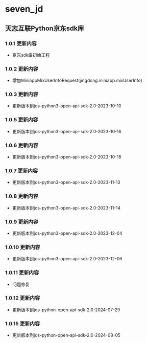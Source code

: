# seven_jd

## 天志互联Python京东sdk库


### 1.0.1 更新内容
* 京东sdk库初始工程

### 1.0.2 更新内容
* 增加MiniappMixUserInfoRequest(jingdong.miniapp.mixUserInfo)

### 1.0.3 更新内容
* 更新版本到jos-python3-open-api-sdk-2.0-2023-10-10

### 1.0.5 更新内容
* 更新版本到jos-python3-open-api-sdk-2.0-2023-10-16

### 1.0.6 更新内容
* 更新版本到jos-python3-open-api-sdk-2.0-2023-10-18

### 1.0.7 更新内容
* 更新版本到jos-python3-open-api-sdk-2.0-2023-11-13

### 1.0.8 更新内容
* 更新版本到jos-python3-open-api-sdk-2.0-2023-11-14

### 1.0.9 更新内容
* 更新版本到jos-python3-open-api-sdk-2.0-2023-12-04

### 1.0.10 更新内容
* 更新版本到jos-python3-open-api-sdk-2.0-2023-12-06

### 1.0.11 更新内容
* 问题修复

### 1.0.12 更新内容
* 更新版本到jos-python-open-api-sdk-2.0-2024-07-29

### 1.0.15 更新内容
* 更新版本到jos-python-open-api-sdk-2.0-2024-08-05